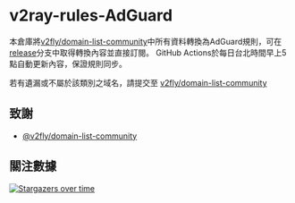 # v2ray-rules-AdGuard

本倉庫將[v2fly/domain-list-community](https://github.com/v2fly/domain-list-community)中所有資料轉換為AdGuard規則，可在[release](https://github.com/rootmelo92118/v2ray-rules-AdGuard/tree/release)分支中取得轉換內容並直接訂閱。
GitHub Actions於每日台北時間早上5點自動更新內容，保證規則同步。

若有遺漏或不屬於該類別之域名，請提交至 [v2fly/domain-list-community](https://github.com/v2fly/domain-list-community)

## 致謝
- [@v2fly/domain-list-community](https://github.com/v2fly/domain-list-community)

## 關注數據
[![Stargazers over time](https://starchart.cc/rootmelo92118/v2ray-rules-AdGuard.svg)](https://starchart.cc/rootmelo92118/v2ray-rules-AdGuard)
